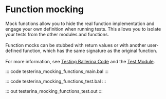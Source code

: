 # Function mocking

Mock functions allow you to hide the real function implementation and engage your own definition when running tests.
This allows you to isolate your tests from the other modules and functions.<br/><br/>
Function mocks can be stubbed with return values or with another user-defined function,
which has the same signature as the original function.<br/><br/>
For more information, see [Testing Ballerina Code](https://ballerina.io/learn/testing-ballerina-code/testing-quick-start/)
and the [Test Module](https://lib.ballerina.io/ballerina/test/latest/).

::: code testerina_mocking_functions_main.bal :::

::: code testerina_mocking_functions_test.bal :::

::: out testerina_mocking_functions_test.out :::